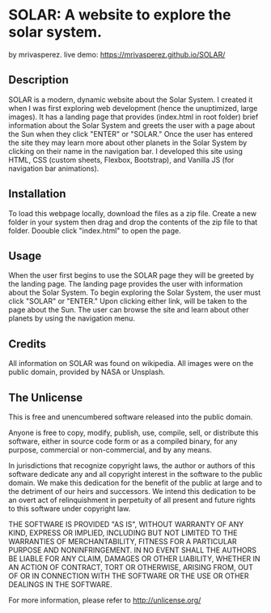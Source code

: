 # SOLAR: A website to explore the solar system.
by mrivasperez. live demo: <https://mrivasperez.github.io/SOLAR/>

## Description
SOLAR is a modern, dynamic website about the Solar System. I created it when I was first exploring web development (hence the unuptimized, large images). It has a landing page that provides (index.html in root folder) brief information about the Solar System and greets the user with a page about the Sun when they click "ENTER" or "SOLAR." Once the user has entered the site they may learn more about other planets in the Solar System by clicking on their name in the navigation bar. I  developed this site using HTML, CSS (custom sheets, Flexbox, Bootstrap), and Vanilla JS (for navigation bar animations).

## Installation
To load this webpage locally, download the files as a zip file. Create a new folder in your system then drag and drop the contents of the zip file to that folder. Doouble click "index.html" to open the page.

## Usage
When the user first begins to use the SOLAR page they will be greeted by the landing page. The landing page provides the user with information about the Solar System. To begin exploring the Solar System, the user must click "SOLAR" or "ENTER." Upon clicking either link, will be taken to the page about the Sun. The user can browse the site and learn about other planets by using the navigation menu.

## Credits
All information on SOLAR was found on wikipedia.
All images were on the public domain, provided by NASA or Unsplash.

## The Unlicense
This is free and unencumbered software released into the public domain.

Anyone is free to copy, modify, publish, use, compile, sell, or distribute this software, either in source code form or as a compiled binary, for any purpose, commercial or non-commercial, and by any means.

In jurisdictions that recognize copyright laws, the author or authors of this software dedicate any and all copyright interest in the software to the public domain. We make this dedication for the benefit of the public at large and to the detriment of our heirs and successors. We intend this dedication to be an overt act of relinquishment in perpetuity of all present and future rights to this software under copyright law.

THE SOFTWARE IS PROVIDED "AS IS", WITHOUT WARRANTY OF ANY KIND, EXPRESS OR IMPLIED, INCLUDING BUT NOT LIMITED TO THE WARRANTIES OF MERCHANTABILITY, FITNESS FOR A PARTICULAR PURPOSE AND NONINFRINGEMENT. IN NO EVENT SHALL THE AUTHORS BE LIABLE FOR ANY CLAIM, DAMAGES OR OTHER LIABILITY, WHETHER IN AN ACTION OF CONTRACT, TORT OR OTHERWISE, ARISING FROM, OUT OF OR IN CONNECTION WITH THE SOFTWARE OR THE USE OR OTHER DEALINGS IN THE SOFTWARE.

For more information, please refer to http://unlicense.org/
